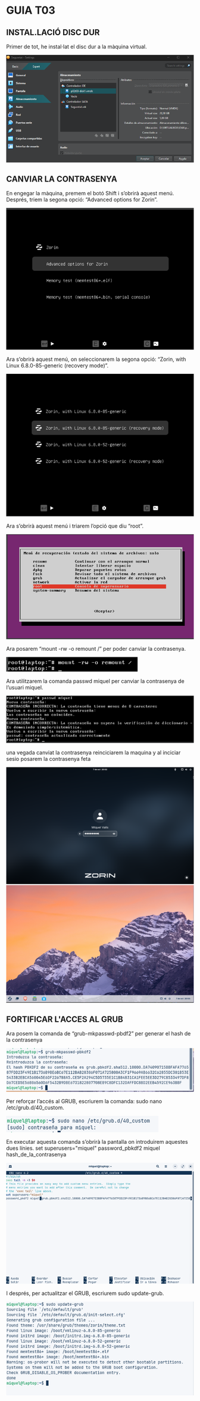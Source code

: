 # GUIA T03

## INSTAL.LACIÓ DISC DUR
Primer de tot, he instal·lat el disc dur a la màquina virtual.

![Configuracio e instal.lacio del disc dur](img/image1.png)


## CANVIAR LA CONTRASENYA
En engegar la màquina, premem el botó Shift i s’obrirà aquest menú. Després, triem la segona opció: “Advanced options for Zorin”.

![Primer menu de zorin](img/image2.png)

Ara s’obrirà aquest menú, on seleccionarem la segona opció: “Zorin, with Linux 6.8.0-85-generic (recovery mode)”.

![Segona menu de zorin](img/image3.png)

Ara s’obrirà aquest menú i triarem l’opció que diu “root”.

![Menu de root](img/image4.png)

Ara posarem “mount -rw -o remount /” per poder canviar la contrasenya.

![Primera comanda de linux](img/image5.png)

Ara utilitzarem la comanda passwd miquel per canviar la contrasenya de l’usuari miquel.

![Comanda per canviar la contrasenya](img/image6.png)

una vegada canviat la contrasenya reinciciarem la maquina y al inciciar sesio posarem la contrasenya feta

![Iniciar sesio](img/image7.png) ![Escritori de Zorin](img/image8.png)

## FORTIFICAR L'ACCES AL GRUB

Ara posem la comanda de “grub-mkpasswd-pbdf2” per generar el hash de la contrasenya

![Comanda per generar el hash de la contrasenya](img/image10.png)

Per reforçar l’accés al GRUB, escriurem la comanda: sudo nano /etc/grub.d/40_custom.

![Comanda per entrar a l'arxiu](img/image9.png)


En executar aquesta comanda s’obrirà la pantalla on introduirem aquestes dues línies. 
set superusers="miquel"
password_pbkdf2 miquel hash_de_la_contrasenya

![Codi que canvia el arxiu](img/image11.png)

I després, per actualitzar el GRUB, escriurem sudo update-grub.

![Comanda per actualitzar el GRUB](img/image12.png)

